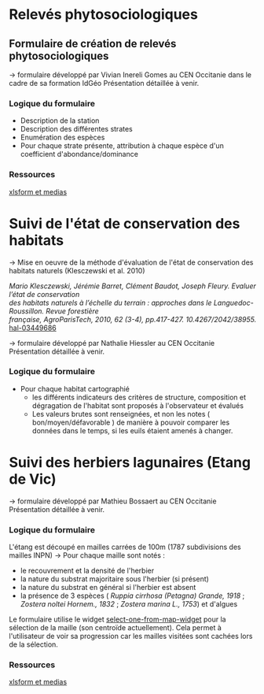 # Relevés phytosociologiques
## Formulaire de création de relevés phytosociologiques
-> formulaire développé par Vivian Inereli Gomes au CEN Occitanie dans le cadre de sa formation IdGéo
Présentation détaillée à venir.
### Logique du formulaire
* Description de la station
* Description des différentes strates
* Enumération des espèces
* Pour chaque strate présente, attribution à chaque espèce d'un coefficient d'abondance/dominance
### Ressources
[xlsform et medias](./fichiers/releves_phytosociologiques)
# Suivi de l'état de conservation des habitats
-> Mise en oeuvre de la méthode d'évaluation de l'état de conservation des habitats naturels (Klesczewski et al. 2010)

_Mario Klesczewski, Jérémie Barret, Clément Baudot, Joseph Fleury.  Evaluer l’état de conservation  
des habitats naturels à l’échelle du terrain : approches dans le Languedoc-Roussillon. Revue forestière  
française, AgroParisTech, 2010, 62 (3-4), pp.417-427. 10.4267/2042/38955._ [hal-03449686](https://hal.archives-ouvertes.fr/hal-03449686/document)

-> formulaire développé par Nathalie Hiessler au CEN Occitanie
Présentation détaillée à venir.
### Logique du formulaire
* Pour chaque habitat cartographié
    * les différents indicateurs des critères de structure, composition et dégragation de l'habitat sont proposés à l'observateur et évalués
    * Les valeurs brutes sont renseignées, et non les notes ( bon/moyen/défavorable ) de manière à pouvoir comparer les données dans le temps, si les euils étaient amenés à changer.

# Suivi des herbiers lagunaires (Etang de Vic)
-> formulaire développé par Mathieu Bossaert au CEN Occitanie
Présentation détaillée à venir.
### Logique du formulaire
L'étang est découpé en mailles carrées de 100m  (1787 subdivisions des mailles INPN)
-> Pour chaque maille sont notés :
* le recouvrement et la densité de l'herbier
* la nature du substrat majoritaire sous l'herbier (si présent)
* la nature du substrat en général si l'herbier est absent
* la présence de 3 espèces ( _Ruppia cirrhosa (Petagna) Grande, 1918_ ; _Zostera noltei Hornem., 1832_ ;  _Zostera marina L., 1753_) et d'algues

Le formulaire utilise le widget [select-one-from-map-widget](https://docs.getodk.org/form-question-types/#select-one-from-map-widget) pour la sélection de la maille (son centroïde actuellement). Cela permet à l'utilisateur de voir sa progression car les mailles visitées sont cachées lors de la sélection.
### Ressources
[xlsform et medias](./fichiers/suivi_herbiers_lagunaires)